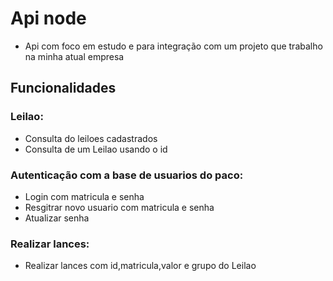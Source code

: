 # Api node


- Api com foco em estudo e para integração com um projeto que trabalho na minha atual empresa

## Funcionalidades

### Leilao: 
   * Consulta do leiloes cadastrados
   * Consulta de um Leilao usando o id

### Autenticação com a base de usuarios do paco:
   * Login com matricula e senha
   * Resgitrar novo usuario com matricula e senha
   * Atualizar senha

### Realizar lances:
   * Realizar lances com id,matricula,valor e grupo do Leilao